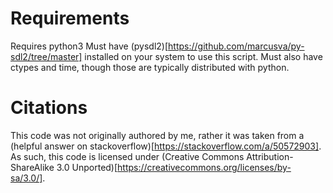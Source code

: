 # Requirements
Requires python3
Must have (pysdl2)[https://github.com/marcusva/py-sdl2/tree/master] installed on your system to use this script.
Must also have ctypes and time, though those are typically distributed with python.

# Citations
This code was not originally authored by me, rather it was taken from a (helpful answer on stackoverflow)[https://stackoverflow.com/a/50572903]. As such, this code is licensed under (Creative Commons Attribution-ShareAlike 3.0 Unported)[https://creativecommons.org/licenses/by-sa/3.0/].

